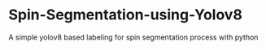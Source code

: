 # Spin-Segmentation-using-Yolov8
A simple yolov8 based labeling for spin segmentation process with python
